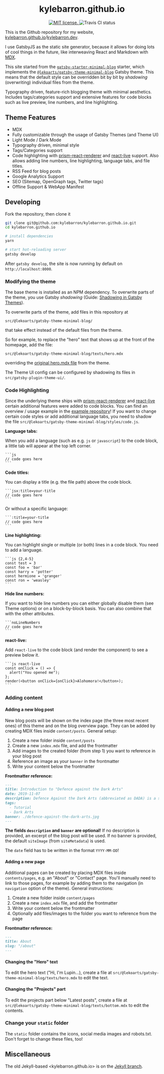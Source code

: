 <h1 align="center">
  kylebarron.github.io
</h1>

<p align="center">
  <a href="https://github.com/kylebarron/kylebarron.github.io/blob/master/LICENSE">
    <img src="https://img.shields.io/badge/license-MIT-blue.svg" alt="MIT license." />
  </a>
  <img src="https://travis-ci.org/kylebarron/kylebarron.github.io.svg?branch=master" alt="Travis CI status" />
</p>

This is the Github repository for my website, [kylebarron.github.io](https://kylebarron.github.io)/[kylebarron.dev](https://kylebarron.dev).

I use GatsbyJS as the static site generator, because it allows for doing lots of cool things in the future, like interweaving React and Markdown with [MDX](https://mdxjs.com/).

This site started from the [`gatsby-starter-minimal-blog`](https://www.gatsbyjs.org/starters/LekoArts/gatsby-starter-minimal-blog/) starter, which implements the
[`@lekoarts/gatsby-theme-minimal-blog`](https://github.com/LekoArts/gatsby-themes/tree/master/themes/gatsby-theme-minimal-blog)
Gatsby theme. This means that the default style can be overridden bit by bit by
_shadowing_ (overwriting) individual files from the theme.

Typography driven, feature-rich blogging theme with minimal aesthetics. Includes tags/categories support and extensive features for code blocks such as live preview, line numbers, and line highlighting.

## Theme Features

- MDX
- Fully customizable through the usage of Gatsby Themes (and Theme UI)
- Light Mode / Dark Mode
- Typography driven, minimal style
- Tags/Categories support
- Code highlighting with [prism-react-renderer](https://github.com/FormidableLabs/prism-react-renderer) and [react-live](https://github.com/FormidableLabs/react-live) support. Also allows adding line numbers, line highlighting, language tabs, and file titles.
- RSS Feed for blog posts
- Google Analytics Support
- SEO (Sitemap, OpenGraph tags, Twitter tags)
- Offline Support & WebApp Manifest

## Developing

Fork the repository, then clone it
```bash
git clone git@github.com:kylebarron/kylebarron.github.io.git
cd kylebarron.github.io

# install dependencies
yarn

# start hot-reloading server
gatsby develop
```
After `gatsby develop`, the site is now running by default on `http://localhost:8000`. 

### Modifying the theme

The base theme is installed as an NPM dependency. To overwrite parts of the theme, you use Gatsby _shadowing_ (Guide: [Shadowing in Gatsby Themes](https://www.gatsbyjs.org/docs/themes/shadowing/)).

To overwrite parts of the theme, add files in this repository at 
```
src/@lekoarts/gatsby-theme-minimal-blog/
```
that take effect instead of the default files from the theme.

So for example, to replace the "hero" text that shows up at the front of the homepage, add the file:
```
src/@lekoarts/gatsby-theme-minimal-blog/texts/hero.mdx
```
overriding the [original hero.mdx
file](https://github.com/LekoArts/gatsby-themes/blob/master/themes/gatsby-theme-minimal-blog/src/texts/hero.mdx)
from the theme.

The Theme UI config can be configured by shadowing its files in `src/gatsby-plugin-theme-ui/`.

### Code Highlighting

Since the underlying theme ships with [prism-react-renderer](https://github.com/FormidableLabs/prism-react-renderer) and [react-live](https://github.com/FormidableLabs/react-live) certain additional features were added to code blocks. You can find an overview / usage example in the [example repository](https://github.com/LekoArts/gatsby-themes/tree/master/examples/minimal-blog/content/posts/fantastic-beasts-and-where-to-find-them/index.mdx)! If you want to change certain code styles or add additional language tabs, you need to shadow the file `src/@lekoarts/gatsby-theme-minimal-blog/styles/code.js`.

**Language tabs:**

When you add a language (such as e.g. `js` or `javascript`) to the code block, a little tab will appear at the top left corner.

````
```js
// code goes here
```
````

**Code titles:**

You can display a title (e.g. the file path) above the code block.

````
```jsx:title=your-title
// code goes here
```
````

Or without a specific language:

````
```:title=your-title
// code goes here
```
````

**Line highlighting:**

You can highlight single or multiple (or both) lines in a code block. You need to add a language.

````
```js {2,4-5}
const test = 3
const foo = 'bar'
const harry = 'potter'
const hermione = 'granger'
const ron = 'weasley'
```
````

**Hide line numbers:**

If you want to hide line numbers you can either globally disable them (see Theme options) or on a block-by-block basis. You can also combine that with the other attributes.

````
```noLineNumbers
// code goes here
```
````

**react-live:**

Add `react-live` to the code block (and render the component) to see a preview below it.

````
```js react-live
const onClick = () => {
  alert("You opened me");
};
render(<button onClick={onClick}>Alohomora!</button>);
```
````

### Adding content

#### Adding a new blog post

New blog posts will be shown on the index page (the three most recent ones) of this theme and on the blog overview page. They can be added by creating MDX files inside `content/posts`. General setup:

1. Create a new folder inside `content/posts`
1. Create a new `index.mdx` file, and add the frontmatter
1. Add images to the created folder (from step 1) you want to reference in your blog post
1. Reference an image as your `banner` in the frontmatter
1. Write your content below the frontmatter

**Frontmatter reference:**

```md
---
title: Introduction to "Defence against the Dark Arts"
date: 2019-11-07
description: Defence Against the Dark Arts (abbreviated as DADA) is a subject taught at Hogwarts School of Witchcraft and Wizardry and Ilvermorny School of Witchcraft and Wizardry.
tags:
  - Tutorial
  - Dark Arts
banner: ./defence-against-the-dark-arts.jpg
---
```

**The fields `description` and `banner` are optional!** If no description is provided, an excerpt of the blog post will be used. If no banner is provided, the default `siteImage` (from `siteMetadata`) is used.

The `date` field has to be written in the format `YYYY-MM-DD`!

#### Adding a new page

Additional pages can be created by placing MDX files inside `contents/pages`, e.g. an "About" or "Contact" page. You'll manually need to link to those pages, for example by adding them to the navigation (in `navigation` option of the theme). General instructions:

1. Create a new folder inside `content/pages`
1. Create a new `index.mdx` file, and add the frontmatter
1. Write your content below the frontmatter
1. Optionally add files/images to the folder you want to reference from the page

**Frontmatter reference:**

```md
---
title: About
slug: "/about"
---
```

#### Changing the "Hero" text

To edit the hero text ("Hi, I'm Lupin...), create a file at `src/@lekoarts/gatsby-theme-minimal-blog/texts/hero.mdx` to edit the text.

#### Changing the "Projects" part

To edit the projects part below "Latest posts", create a file at `src/@lekoarts/gatsby-theme-minimal-blog/texts/bottom.mdx` to edit the contents.

### Change your `static` folder

The `static` folder contains the icons, social media images and robots.txt. Don't forget to change these files, too!

## Miscellaneous

The old Jekyll-based <kylebarron.github.io> is on the [Jekyll branch](https://github.com/kylebarron/kylebarron.github.io/tree/jekyll).